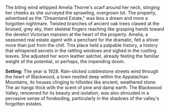 The biting wind whipped Amelia Thorne's scarf around her neck, stinging her cheeks as she surveyed the sprawling, overgrown lot.  The property, advertised as the "Dreamland Estate," was less a dream and more a forgotten nightmare.  Twisted branches of ancient oak trees clawed at the bruised, grey sky, their skeletal fingers reaching like grasping hands toward the derelict Victorian mansion at the heart of the property.  Amelia, a seasoned real estate agent with a penchant for the dramatic, felt a shiver more than just from the chill.  This place held a palpable history, a history that whispered secrets in the rattling windows and sighed in the rustling leaves.  She adjusted her worn leather satchel, already feeling the familiar weight of the potential, or perhaps, the impending doom.

**Setting:**  The year is 1928.  Rain-slicked cobblestone streets wind through the heart of Blackwood, a town nestled deep within the Appalachian Mountains, its houses clinging to hillsides like ancient, weathered stone. The air hangs thick with the scent of pine and damp earth.  The Blackwood Valley, renowned for its beauty and isolation, was also shrouded in a pervasive sense of foreboding, particularly in the shadows of the valley's forgotten estates.
